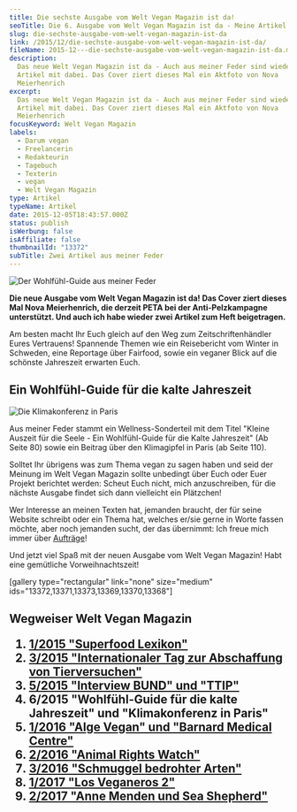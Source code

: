 ```yaml
---
title: Die sechste Ausgabe vom Welt Vegan Magazin ist da!
seoTitle: Die 6. Ausgabe vom Welt Vegan Magazin ist da - Meine Artikel
slug: die-sechste-ausgabe-vom-welt-vegan-magazin-ist-da
link: /2015/12/die-sechste-ausgabe-vom-welt-vegan-magazin-ist-da/
fileName: 2015-12---die-sechste-ausgabe-vom-welt-vegan-magazin-ist-da.md
description:
  Das neue Welt Vegan Magazin ist da - Auch aus meiner Feder sind wieder zwei
  Artikel mit dabei. Das Cover ziert dieses Mal ein Aktfoto von Nova
  Meierhenrich
excerpt:
  Das neue Welt Vegan Magazin ist da - Auch aus meiner Feder sind wieder zwei
  Artikel mit dabei. Das Cover ziert dieses Mal ein Aktfoto von Nova
  Meierhenrich
focusKeyword: Welt Vegan Magazin
labels:
  - Darum vegan
  - Freelancerin
  - Redakteurin
  - Tagebuch
  - Texterin
  - vegan
  - Welt Vegan Magazin
type: Artikel
typeName: Artikel
date: 2015-12-05T18:43:57.000Z
status: publish
isWerbung: false
isAffiliate: false
thumbnailId: "13372"
subTitle: Zwei Artikel aus meiner Feder
---
```


![Der Wohlfühl-Guide aus meiner Feder](http://cardamonchai.com/wp-content/uploads/2015/12/23541526255_c611b222df_z-640x427.jpg "Der Wohlfühl-Guide aus meiner Feder")

<strong>Die neue Ausgabe vom Welt Vegan Magazin ist da! Das Cover ziert dieses
Mal Nova Meierhenrich, die derzeit PETA bei der Anti-Pelzkampagne unterstützt.
Und auch ich habe wieder zwei Artikel zum Heft beigetragen.</strong>

Am besten macht Ihr Euch gleich auf den Weg zum Zeitschriftenhändler Eures
Vertrauens! Spannende Themen wie ein Reisebericht vom Winter in Schweden, eine
Reportage über Fairfood, sowie ein veganer Blick auf die schönste Jahreszeit
erwarten Euch.

## Ein Wohlfühl-Guide für die kalte Jahreszeit

![Die Klimakonferenz in Paris](http://cardamonchai.com/wp-content/uploads/2015/12/23515469656_e92f3c09fc_z-640x427.jpg "Die Klimakonferenz in Paris")

Aus meiner Feder stammt ein Wellness-Sonderteil mit dem Titel "Kleine Auszeit
für die Seele - Ein Wohlfühl-Guide für die Kalte Jahreszeit" (Ab Seite 80) sowie
ein Beitrag über den Klimagipfel in Paris (ab Seite 110).

Solltet Ihr übrigens was zum Thema vegan zu sagen haben und seid der Meinung im
Welt Vegan Magazin sollte unbedingt über Euch oder Euer Projekt berichtet
werden: Scheut Euch nicht, mich anzuschreiben, für die nächste Ausgabe findet
sich dann vielleicht ein Plätzchen!

Wer Interesse an meinen Texten hat, jemanden braucht, der für seine Website
schreibt oder ein Thema hat, welches er/sie gerne in Worte fassen möchte, aber
noch jemanden sucht, der das übernimmt: Ich freue mich immer über
<a href="mailto:info@cardamonchai.com">Aufträge</a>!

Und jetzt viel Spaß mit der neuen Ausgabe vom Welt Vegan Magazin! Habt eine
gemütliche Vorweihnachtszeit!

[gallery type="rectangular" link="none" size="medium"
ids="13372,13371,13373,13369,13370,13368"]

## Wegweiser Welt Vegan Magazin<ol><li><a href="/2015/04/mein-erster-artikel-im-welt-vegan-magazin/">1/2015 "Superfood Lexikon"</a></li><li><a href="/2015/05/das-neue-welt-vegan-magazin-ist-da/">3/2015 "Internationaler Tag zur Abschaffung von Tierversuchen"</a></li><li><a href="/2015/10/die-fuenfte-ausgabe-vom-welt-vegan-magazin-ist-da/">5/2015 "Interview BUND" und "TTIP"</a></li><li>6/2015 "Wohlfühl-Guide für die kalte Jahreszeit" und "Klimakonferenz in Paris"</li><li><a href="http://cardamonchai.com/2016/03/welt-vegan-magazin-die-ausgabe-12016-ist-da/">1/2016 "Alge Vegan" und "Barnard Medical Centre"</a></li><li><a href="http://welt-vegan-magazin-22016">2/2016 "Animal Rights Watch"</a></li><li><a href="http://cardamonchai.com/2016/09/thomas-d-im-welt-vegan-magazin/">3/2016 "Schmuggel bedrohter Arten"</a></li><li><a href="http://cardamonchai.com/2017/03/los-veganeros-welt-vegan-magazin-1-2017/">1/2017 "Los Veganeros 2"</a></li><li><a href="http://cardamonchai.com/2017/06/welt-vegan-magazin-2-2017-anne-menden/">2/2017 "Anne Menden und Sea Shepherd"</a></li></ol><span style="border-radius: 2px; text-indent: 20px; width: auto; padding: 0px 4px 0px 0px; text-align: center; font: bold 11px/20px 'Helvetica Neue',Helvetica,sans-serif; color: #ffffff; background: #bd081c  no-repeat scroll 3px 50% / 14px 14px; position: absolute; opacity: 1; z-index: 8675309; display: none; cursor: pointer; top: 825px; left: 1016px;">Merken</span>
